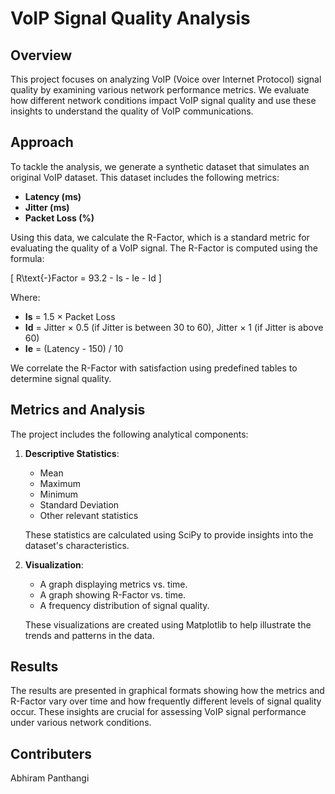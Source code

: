 # VoIP Signal Quality Analysis

## Overview

This project focuses on analyzing VoIP (Voice over Internet Protocol) signal quality by examining various network performance metrics. We evaluate how different network conditions impact VoIP signal quality and use these insights to understand the quality of VoIP communications.

## Approach

To tackle the analysis, we generate a synthetic dataset that simulates an original VoIP dataset. This dataset includes the following metrics:

- **Latency (ms)**
- **Jitter (ms)**
- **Packet Loss (%)**

Using this data, we calculate the R-Factor, which is a standard metric for evaluating the quality of a VoIP signal. The R-Factor is computed using the formula:

\[ R\text{-}Factor = 93.2 - Is - Ie - Id \]

Where:
- **Is** = 1.5 × Packet Loss
- **Id** = Jitter × 0.5 (if Jitter is between 30 to 60), Jitter × 1 (if Jitter is above 60)
- **Ie** = (Latency - 150) / 10

We correlate the R-Factor with satisfaction using predefined tables to determine signal quality.

## Metrics and Analysis

The project includes the following analytical components:

1. **Descriptive Statistics**:
   - Mean
   - Maximum
   - Minimum
   - Standard Deviation
   - Other relevant statistics

   These statistics are calculated using SciPy to provide insights into the dataset's characteristics.

2. **Visualization**:
   - A graph displaying metrics vs. time.
   - A graph showing R-Factor vs. time.
   - A frequency distribution of signal quality.

   These visualizations are created using Matplotlib to help illustrate the trends and patterns in the data.

## Results

The results are presented in graphical formats showing how the metrics and R-Factor vary over time and how frequently different levels of signal quality occur. These insights are crucial for assessing VoIP signal performance under various network conditions.

## Contributers
Abhiram Panthangi
